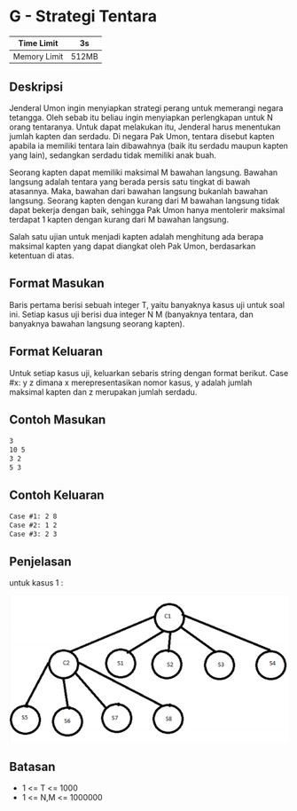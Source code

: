 # G - Strategi Tentara

| Time Limit   | 3s    |
|--------------|-------|
| Memory Limit | 512MB |

## Deskripsi

Jenderal Umon ingin menyiapkan strategi perang untuk memerangi negara tetangga. Oleh sebab itu beliau ingin menyiapkan perlengkapan untuk N orang tentaranya. Untuk dapat melakukan itu, Jenderal harus menentukan jumlah kapten dan serdadu. Di negara Pak Umon, tentara disebut kapten apabila ia memiliki tentara lain dibawahnya (baik itu serdadu maupun kapten yang lain), sedangkan serdadu tidak memiliki anak buah.

Seorang kapten dapat memiliki maksimal M bawahan langsung. Bawahan langsung adalah tentara yang berada persis satu tingkat di bawah atasannya. Maka, bawahan dari bawahan langsung bukanlah bawahan langsung. Seorang kapten dengan kurang dari M bawahan langsung tidak dapat bekerja dengan baik, sehingga Pak Umon hanya mentolerir maksimal terdapat 1 kapten dengan kurang dari M bawahan langsung.

Salah satu ujian untuk menjadi kapten adalah menghitung ada berapa maksimal kapten yang dapat diangkat oleh Pak Umon, berdasarkan ketentuan di atas.

## Format Masukan

Baris pertama berisi sebuah integer T, yaitu banyaknya kasus uji untuk soal ini. Setiap kasus uji berisi dua integer N M (banyaknya tentara, dan banyaknya bawahan langsung seorang kapten). 

## Format Keluaran

Untuk setiap kasus uji, keluarkan sebaris string dengan format berikut.
	Case #x: y z
dimana x merepresentasikan nomor kasus, y adalah jumlah maksimal kapten dan z merupakan jumlah serdadu.

## Contoh Masukan

	3
	10 5
	3 2
	5 3

## Contoh Keluaran

	Case #1: 2 8
	Case #2: 1 2
	Case #3: 2 3

## Penjelasan

untuk kasus 1 :

![](img/g-1.png)

## Batasan

- 1 <= T <= 1000
- 1 <= N,M <= 1000000
